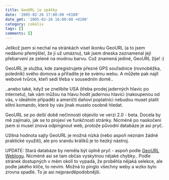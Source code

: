 ```yaml
---
title: GeoURL je zpátky
date: '2005-02-26 17:00:00 +0100'
date_gmt: '2005-02-26 16:00:00 +0100'
category: cokoliv
tags: []
comments: []
---
```

<p>Jelikož jsem si nechal na stránkách viset ikonku GeoURL (a to jsem nedávno přemýšlel,
že ji už umáznu), tak jsem dneska zaznamenal její přebarvení ze zelené na modrou barvu.
Což znamená jediné, GeoURL žije! :)</p>
<p>GeoURL je služba, kde zaregistrujete přesné GPS souřadnice (rovnoběžka, poledník)
svého domova a přiřadíte je ke svému webu. A můžete pak najít webové tvůrce, kteří
sedí třeba v sousedním domě..</p>
<p>..anebo také, když se znelíbíte USA (třeba prodej jaderných
hlavic po internetu), tak vám můžou na hlavu hodit jadernou hlavici (nakoupenou od vás,
v ideálním případě) a američtí daňoví poplatníci nebudou muset platit elitní komando,
které by vás jinak muselo osobně hledat.</p>
<p>GeoURL se po delší době nečinnosti objevilo ve verzi 2.0 - beta. Docela by mě
zajímalo, jak se to projeví ve funkčnosti stránky. Nicméně po naskočení jsem
si musel znova odpingnout web, protože původní databáze je asi pryč.</p>
<p>Užitná hodnota sajty GeoURL je možná nízká (nebo aspoň neznám žádné praktické využití),
ale pro srandu králíků je to hezký nástroj.</p>
<p>UPDATE: Stará databáze by neměla být úplně pryč - aspoň podle
<a href="http://geourl.org/news/">GeoURL Weblogu</a>. Nicméně asi se tam občas vyskytnou
nějaké chybky.. Podle stránek dostupných v mém okolí to vypadá, že proběhla
nějaká selekce, ale podle jakého klíče, to nevím. Možná to pinglo všechny weby
a wzko bylo zrovna spadlé. To je asi nejpravděpodobnější.</p>
